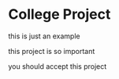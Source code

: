 # College Project
this is just an example

this project is so important

you should accept this project